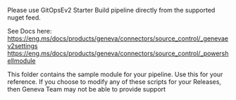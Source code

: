 Please use GitOpsEv2 Starter Build pipeline directly from the supported nuget feed.

See Docs here:
https://eng.ms/docs/products/geneva/connectors/source_control/_genevaev2settings
https://eng.ms/docs/products/geneva/connectors/source_control/_powershellmodule


This folder contains the sample module for your pipeline. Use this for your reference. If you choose to modify any of these scripts for your Releases, then Geneva Team may not be able to provide support 